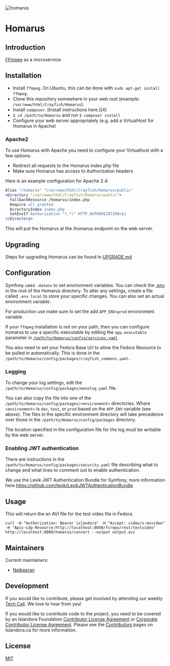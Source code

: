 ![homarus](https://user-images.githubusercontent.com/2371345/48797524-c8c14300-ecd8-11e8-907d-9628fb6afacc.png)
# Homarus

## Introduction

[FFmpeg](https://www.ffmpeg.org/) as a microservice.

## Installation
- Install `ffmpeg`.  On Ubuntu, this can be done with `sudo apt-get install ffmpeg`.
- Clone this repository somewhere in your web root (example: `/var/www/html/Crayfish/Homarus`).
- Install `composer`.  [Install instructions here.][4]
- `$ cd /path/to/Homarus` and run `$ composer install`
- Configure your web server appropriately (e.g. add a VirtualHost for Homarus in Apache)

### Apache2

To use Homarus with Apache you need to configure your Virtualhost with a few options:
- Redirect all requests to the Homarus index.php file
- Make sure Homarus has access to Authorization headers

Here is an example configuration for Apache 2.4:
```apache
Alias "/homarus" "/var/www/html/Crayfish/Homarus/public"
<Directory "/var/www/html/Crayfish/Homarus/public">
  FallbackResource /homarus/index.php
  Require all granted
  DirectoryIndex index.php
  SetEnvIf Authorization "(.*)" HTTP_AUTHORIZATION=$1
</Directory>
```

This will put the Homarus at the /homarus endpoint on the web server.

## Upgrading

Steps for upgrading Homarus can be found in [UPGRADE.md](UPGRADE.md)

## Configuration

Symfony uses `.dotenv` to set environment variables. You can check the [.env](./.env) in the root of the Homarus directory.
To alter any settings, create a file called `.env.local` to store your specific changes. You can also set an actual environment
variable.

For production use make sure to set the add `APP_ENV=prod` environment variable.

If your `ffmpeg` installation is not on your path, then you can configure homarus to use a specific executable by editing
the `app.executable` parameter in [`/path/to/Homarus/config/services.yaml`](./config/services.yaml).

You also need to set your Fedora Base Url to allow the Fedora Resource to be pulled in automatically.
This is done in the `/path/to/Homarus/config/packages/crayfish_commons.yaml`. 

### Logging

To change your log settings, edit the `/path/to/Homarus/config/packages/monolog.yaml` file.

You can also copy the file into one of the `/path/to/Homarus/config/packages/<environment>` directories.
Where `<environment>` is `dev`, `test`, or `prod` based on the `APP_ENV` variable (see above). The files in the specific
environment directory will take precedence over those in the `/path/to/Homarus/config/packages` directory.

The location specified in the configuration file for the log must be writable by the web server.

### Enabling JWT authentication

There are instructions in the `/path/to/Homarus/config/packages/security.yaml` file describing what to change and what lines
to comment out to enable authentication.

We use the Lexik JWT Authentication Bundle for Symfony, more information here
https://github.com/lexik/LexikJWTAuthenticationBundle

## Usage
This will return the an AVI file for the test video file in Fedora.
```
curl -H "Authorization: Bearer islandora" -H "Accept: video/x-msvideo" -H "Apix-Ldp-Resource:http://localhost:8080/fcrepo/rest/testvideo" http://localhost:8000/homarus/convert --output output.avi
```

## Maintainers

Current maintainers:

* [Natkeeran](https://github.com/Natkeeran)

## Development

If you would like to contribute, please get involved by attending our weekly [Tech Call](https://github.com/Islandora/docuentation/wiki). We love to hear from you!

If you would like to contribute code to the project, you need to be covered by an Islandora Foundation [Contributor License Agreement](http://islandora.ca/sites/default/files/islandora_cla.pdf) or [Corporate Contributor License Agreement](http://islandora.ca/sites/default/files/islandora_ccla.pdf). Please see the [Contributors](http://islandora.ca/resources/contributors) pages on Islandora.ca for more information.

## License

[MIT](https://opensource.org/licenses/MIT)
